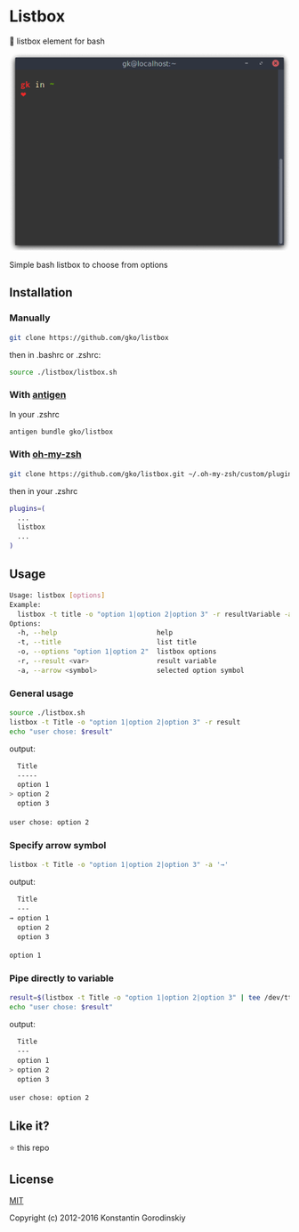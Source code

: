 # Listbox

💬 listbox element for bash

![demo](https://github.com/gko/listbox/raw/master/demo.gif)

Simple bash listbox to choose from options

## Installation

### Manually

```bash
git clone https://github.com/gko/listbox
```

then in .bashrc or .zshrc:

```bash
source ./listbox/listbox.sh
```

### With [antigen](https://github.com/zsh-users/antigen)

In your .zshrc

```sh
antigen bundle gko/listbox
```

### With [oh-my-zsh](https://github.com/robbyrussell/oh-my-zsh)

```sh
git clone https://github.com/gko/listbox.git ~/.oh-my-zsh/custom/plugins/listbox

```

then in your .zshrc

```bash
plugins=(
  ...
  listbox
  ...
)
```

## Usage

```bash
Usage: listbox [options]
Example:
  listbox -t title -o "option 1|option 2|option 3" -r resultVariable -a '>'
Options:
  -h, --help                         help
  -t, --title                        list title
  -o, --options "option 1|option 2"  listbox options
  -r, --result <var>                 result variable
  -a, --arrow <symbol>               selected option symbol
```

### General usage

```bash
source ./listbox.sh
listbox -t Title -o "option 1|option 2|option 3" -r result
echo "user chose: $result"
```

output:

```bash
  Title
  -----
  option 1
> option 2
  option 3
  
user chose: option 2
```

### Specify arrow symbol

```bash
listbox -t Title -o "option 1|option 2|option 3" -a '→'
```

output:

```bash
  Title
  ---
→ option 1
  option 2
  option 3
  
option 1
```

### Pipe directly to variable

```bash
result=$(listbox -t Title -o "option 1|option 2|option 3" | tee /dev/tty | tail -n 1)
echo "user chose: $result"
```

output:

```bash
  Title
  ---
  option 1
> option 2
  option 3
  
user chose: option 2
```

## Like it?

:star: this repo

## License

[MIT](http://opensource.org/licenses/MIT)

Copyright (c) 2012-2016 Konstantin Gorodinskiy

